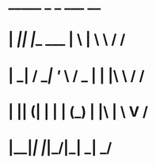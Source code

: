 #  _____     _           _   ___     __
# | ____|___| |__   ___ | \ | \ \   / /
# |  _| / __| '_ \ / _ \|  \| |\ \ / / 
# | |__| (__| | | | (_) | |\  | \ V /  
# |_____\___|_| |_|\___/|_| \_|  \_/   


